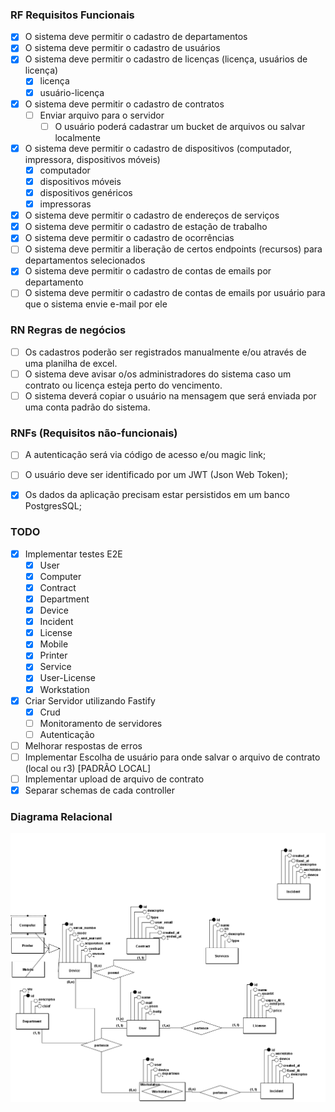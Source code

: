 ### RF Requisitos Funcionais

- [X] O sistema deve permitir o cadastro de departamentos
- [X] O sistema deve permitir o cadastro de usuários
- [X] O sistema deve permitir o cadastro de licenças (licença, usuários de licença)
  - [X] licença 
  - [X] usuário-licença
- [X] O sistema deve permitir o cadastro de contratos
  - [ ] Enviar arquivo para o servidor
    - [ ] O usuário poderá cadastrar um bucket de arquivos ou salvar localmente
- [X] O sistema deve permitir o cadastro de dispositivos (computador, impressora, dispositivos móveis)
  - [X] computador
  - [X] dispositivos móveis
  - [X] dispositivos genéricos
  - [X] impressoras
- [X] O sistema deve permitir o cadastro de endereços de serviços
- [X] O sistema deve permitir o cadastro de estação de trabalho
- [X] O sistema deve permitir o cadastro de ocorrências
- [ ] O sistema deve permitir a liberação de certos endpoints (recursos) para departamentos selecionados
- [X] O sistema deve permitir o cadastro de contas de emails por departamento
- [ ] O sistema deve permitir o cadastro de contas de emails por usuário para que o sistema envie e-mail por ele

### RN Regras de negócios
- [ ] Os cadastros poderão ser registrados manualmente e/ou através de uma planilha de excel.
- [ ] O sistema deve avisar o/os administradores do sistema caso um contrato ou licença esteja perto do vencimento.
- [ ] O sistema deverá copiar o usuário na mensagem que será enviada por uma conta padrão do sistema.

### RNFs (Requisitos não-funcionais)

- [ ] A autenticação será via código de acesso e/ou magic link;
- [ ] O usuário deve ser identificado por um JWT (Json Web Token);
- [X] Os dados da aplicação precisam estar persistidos em um banco PostgresSQL;


### TODO

- [X] Implementar testes E2E
  - [X] User
  - [X] Computer
  - [X] Contract
  - [X] Department
  - [X] Device
  - [X] Incident
  - [X] License
  - [X] Mobile
  - [X] Printer
  - [X] Service
  - [X] User-License
  - [X] Workstation

- [X] Criar Servidor utilizando Fastify
  - [X] Crud
  - [ ] Monitoramento de servidores
  - [ ] Autenticação

- [ ] Melhorar respostas de erros
- [ ] Implementar Escolha de usuário para onde salvar o arquivo de contrato (local ou r3) [PADRÃO LOCAL]
- [ ] Implementar upload de arquivo de contrato
- [X] Separar schemas de cada controller

### Diagrama Relacional

<img src="../.github/Conceitual_1.png" alt="diagrama relacional" />
